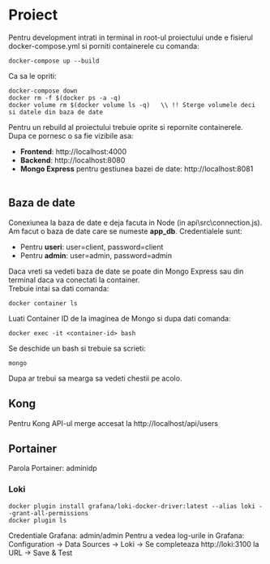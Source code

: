 # Proiect

Pentru development intrati in terminal in root-ul proiectului unde e fisierul docker-compose.yml si porniti containerele cu comanda:
```
docker-compose up --build
```

Ca sa le opriti:
```
docker-compose down
docker rm -f $(docker ps -a -q)
docker volume rm $(docker volume ls -q)   \\ !! Sterge volumele deci si datele din baza de date
```

Pentru un rebuild al proiectului trebuie oprite si repornite containerele. <br>
Dupa ce pornesc o sa fie vizibile asa: <br>
- **Frontend**: http://localhost:4000 <br>
- **Backend**: http://localhost:8080 <br>
- **Mongo Express** pentru gestiunea bazei de date: http://localhost:8081 <br><br>

## Baza de date
Conexiunea la baza de date e deja facuta in Node (in api\src\connection.js). Am facut o baza de date care se numeste **app_db**. Credentialele sunt:
- Pentru **useri**: user=client, password=client
- Pentru **admin**: user=admin, password=admin

Daca vreti sa vedeti baza de date se poate din Mongo Express sau din terminal daca va conectati la container. <br>
Trebuie intai sa dati comanda:
```
docker container ls
```
Luati Container ID de la imaginea de Mongo si dupa dati comanda:
```
docker exec -it <container-id> bash
```
Se deschide un bash si trebuie sa scrieti:
```
mongo
```
Dupa ar trebui sa mearga sa vedeti chestii pe acolo.


## Kong
Pentru Kong API-ul merge accesat la http://localhost/api/users

## Portainer
Parola Portainer: adminidp

### Loki

```
docker plugin install grafana/loki-docker-driver:latest --alias loki --grant-all-permissions
docker plugin ls
```
Credentiale Grafana: admin/admin
Pentru a vedea log-urile in Grafana: Configuration -> Data Sources -> Loki -> Se completeaza http://loki:3100 la URL -> Save & Test
